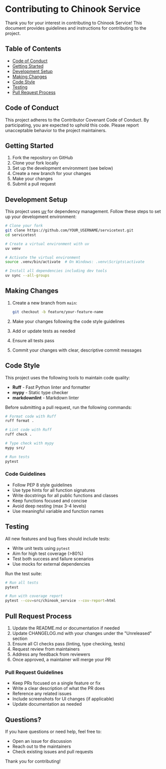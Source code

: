 # Contributing to Chinook Service

Thank you for your interest in contributing to Chinook Service! This document provides guidelines and instructions for
contributing to the project.

## Table of Contents

- [Code of Conduct](#code-of-conduct)
- [Getting Started](#getting-started)
- [Development Setup](#development-setup)
- [Making Changes](#making-changes)
- [Code Style](#code-style)
- [Testing](#testing)
- [Pull Request Process](#pull-request-process)

## Code of Conduct

This project adheres to the Contributor Covenant Code of Conduct. By participating, you are expected to uphold this
code. Please report unacceptable behavior to the project maintainers.

## Getting Started

1. Fork the repository on GitHub
2. Clone your fork locally
3. Set up the development environment (see below)
4. Create a new branch for your changes
5. Make your changes
6. Submit a pull request

## Development Setup

This project uses [uv](https://github.com/astral-sh/uv) for dependency management. Follow these steps to set up your
development environment:

```bash
# Clone your fork
git clone https://github.com/YOUR_USERNAME/servicetest.git
cd servicetest

# Create a virtual environment with uv
uv venv

# Activate the virtual environment
source .venv/bin/activate  # On Windows: .venv\Scripts\activate

# Install all dependencies including dev tools
uv sync --all-groups
```

## Making Changes

1. Create a new branch from `main`:

   ```bash
   git checkout -b feature/your-feature-name
   ```

2. Make your changes following the code style guidelines
3. Add or update tests as needed
4. Ensure all tests pass
5. Commit your changes with clear, descriptive commit messages

## Code Style

This project uses the following tools to maintain code quality:

- **Ruff** - Fast Python linter and formatter
- **mypy** - Static type checker
- **markdownlint** - Markdown linter

Before submitting a pull request, run the following commands:

```bash
# Format code with Ruff
ruff format .

# Lint code with Ruff
ruff check .

# Type check with mypy
mypy src/

# Run tests
pytest
```

### Code Guidelines

- Follow PEP 8 style guidelines
- Use type hints for all function signatures
- Write docstrings for all public functions and classes
- Keep functions focused and concise
- Avoid deep nesting (max 3-4 levels)
- Use meaningful variable and function names

## Testing

All new features and bug fixes should include tests:

- Write unit tests using `pytest`
- Aim for high test coverage (>80%)
- Test both success and failure scenarios
- Use mocks for external dependencies

Run the test suite:

```bash
# Run all tests
pytest

# Run with coverage report
pytest --cov=src/chinook_service --cov-report=html
```

## Pull Request Process

1. Update the README.md or documentation if needed
2. Update CHANGELOG.md with your changes under the "Unreleased" section
3. Ensure all CI checks pass (linting, type checking, tests)
4. Request review from maintainers
5. Address any feedback from reviewers
6. Once approved, a maintainer will merge your PR

### Pull Request Guidelines

- Keep PRs focused on a single feature or fix
- Write a clear description of what the PR does
- Reference any related issues
- Include screenshots for UI changes (if applicable)
- Update documentation as needed

## Questions?

If you have questions or need help, feel free to:

- Open an issue for discussion
- Reach out to the maintainers
- Check existing issues and pull requests

Thank you for contributing!
